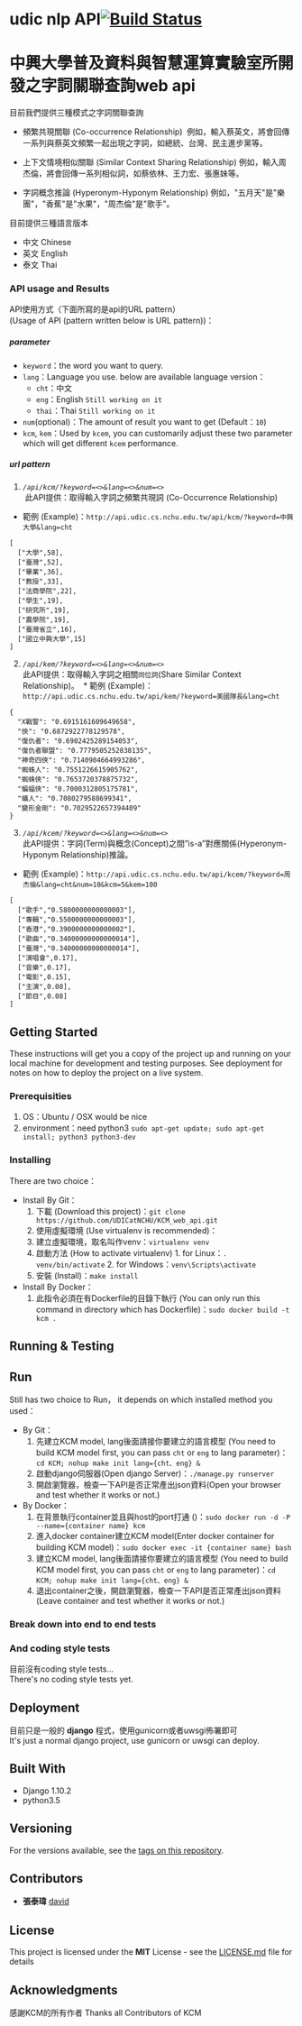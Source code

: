 # udic nlp API[![Build Status](https://travis-ci.org/UDICatNCHU/PTT_KCM_API.svg?branch=master)](https://travis-ci.org/UDICatNCHU/PTT_KCM_API)

# 中興大學普及資料與智慧運算實驗室所開發之字詞關聯查詢web api
目前我們提供三種模式之字詞關聯查詢

* 頻繁共現關聯 (Co-occurrence Relationship)
  例如，輸入蔡英文，將會回傳一系列與蔡英文頻繁一起出現之字詞，如總統、台灣、民主進步黨等。
  
  
* 上下文情境相似關聯 (Similar Context Sharing Relationship)
  例如，輸入周杰倫，將會回傳一系列相似詞，如蔡依林、王力宏、張惠妹等。
  
* 字詞概念推論 (Hyperonym-Hyponym Relationship)
  例如，"五月天"是"樂團"，"香蕉"是"水果"，"周杰倫"是"歌手"。

目前提供三種語言版本
* 中文 Chinese
* 英文 English
* 泰文 Thai


### API usage and Results

API使用方式（下面所寫的是api的URL pattern）  
(Usage of API (pattern written below is URL pattern))：

##### parameter

* `keyword`：the word you want to query.
* `lang`：Language you use. below are available language version：
  * `cht`：中文
  * `eng`：English `Still working on it`
  * `thai`：Thai `Still working on it`
* `num`(optional)：The amount of result you want to get (Default：`10`)
* `kcm`, `kem`：Used by `kcem`, you can customarily adjust these two parameter which will get different `kcem` performance.

##### url pattern

1. *`/api/kcm/?keyword=<>&lang=<>&num=<>`*  
  此API提供：取得輸入字詞之頻繁共現詞 (Co-Occurrence Relationship)
  * 範例 (Example)：`http://api.udic.cs.nchu.edu.tw/api/kcm/?keyword=中興大學&lang=cht`

  ```
  [
    ["大學",58],
    ["臺灣",52],
    ["畢業",36],
    ["教授",33],
    ["法商學院",22],
    ["學生",19],
    ["研究所",19],
    ["農學院",19],
    ["臺灣省立",16],
    ["國立中興大學",15]
  ]
  ```

2. *`/api/kem/?keyword=<>&lang=<>&num=<>`*  
 此API提供：取得輸入字詞之相關`同位詞`(Share Similar Context Relationship)。
  * 範例 (Example)：`http://api.udic.cs.nchu.edu.tw/api/kem/?keyword=美國隊長&lang=cht`

  ```
  {
    "X戰警": "0.6915161609649658",
    "俠": "0.6872922778129578",
    "復仇者": "0.6902425289154053",
    "復仇者聯盟": "0.7779505252838135",
    "神奇四俠": "0.7140904664993286",
    "蜘蛛人": "0.7551226615905762",
    "蜘蛛俠": "0.7653720378875732",
    "蝙蝠俠": "0.7000312805175781",
    "蟻人": "0.7080279588699341",
    "變形金剛": "0.7029522657394409"
  }
  ```

3. *`/api/kcem/?keyword=<>&lang=<>&num=<>`*  
 此API提供：字詞(Term)與概念(Concept)之間”is-a”對應關係(Hyperonym-Hyponym Relationship)推論。
  * 範例 (Example)：`http://api.udic.cs.nchu.edu.tw/api/kcem/?keyword=周杰倫&lang=cht&num=10&kcm=5&kem=100`

  ```
  [
    ["歌手","0.5800000000000003"],
    ["專輯","0.5500000000000003"],
    ["香港","0.3900000000000002"],
    ["歌曲","0.34000000000000014"],
    ["臺灣","0.34000000000000014"],
    ["演唱會",0.17],
    ["音樂",0.17],
    ["電影",0.15],
    ["主演",0.08],
    ["節目",0.08]
  ]
  ```

## Getting Started

These instructions will get you a copy of the project up and running on your local machine for development and testing purposes. See deployment for notes on how to deploy the project on a live system.

### Prerequisities

1. OS：Ubuntu / OSX would be nice
2. environment：need python3 `sudo apt-get update; sudo apt-get install; python3 python3-dev`

### Installing

There are two choice：

* Install By Git：
  1. 下載 (Download this project)：`git clone https://github.com/UDICatNCHU/KCM_web_api.git`
  2. 使用虛擬環境 (Use virtualenv is recommended)：
    1. 建立虛擬環境，取名叫作venv：`virtualenv venv`
    2. 啟動方法 (How to activate virtualenv)
      1. for Linux：`. venv/bin/activate`
      2. for Windows：`venv\Scripts\activate`
  3. 安裝 (Install)：`make install`
* Install By Docker：
  1. 此指令必須在有Dockerfile的目錄下執行 (You can only run this command in directory which has Dockerfile)：`sudo docker build -t kcm .`

## Running & Testing

## Run

Still has two choice to Run， it depends on which installed method you used：

* By Git：
  1. 先建立KCM model, lang後面請接你要建立的語言模型 (You need to build KCM model first, you can pass `cht` or `eng` to lang parameter)：`cd KCM; nohup make init lang={cht、eng} &`
  2. 啟動django伺服器(Open django Server)：`./manage.py runserver`
  3. 開啟瀏覽器，檢查一下API是否正常產出json資料(Open your browser and test whether it works or not.)
* By Docker：
  1. 在背景執行container並且與host的port打通 ()：`sudo docker run -d -P --name={container name} kcm`
  2. 進入docker container建立KCM model(Enter docker container for building KCM model)：`sudo docker exec -it {container name} bash`
  3. 建立KCM model, lang後面請接你要建立的語言模型 (You need to build KCM model first, you can pass `cht` or `eng` to lang parameter)：`cd KCM; nohup make init lang={cht、eng} &`
  4. 退出container之後，開啟瀏覽器，檢查一下API是否正常產出json資料(Leave container and test whether it works or not.)


### Break down into end to end tests

### And coding style tests

目前沒有coding style tests...  
There's no coding style tests yet.

## Deployment

目前只是一般的 **django** 程式，使用gunicorn或者uwsgi佈署即可  
It's just a normal django project, use gunicorn or uwsgi can deploy.

## Built With

* Django 1.10.2
* python3.5

## Versioning

For the versions available, see the [tags on this repository](https://github.com/david30907d/KCM/releases).

## Contributors

* **張泰瑋** [david](https://github.com/david30907d)

## License

This project is licensed under the **MIT** License - see the [LICENSE.md](LICENSE.md) file for details

## Acknowledgments

感謝KCM的所有作者 Thanks all Contributors of KCM
